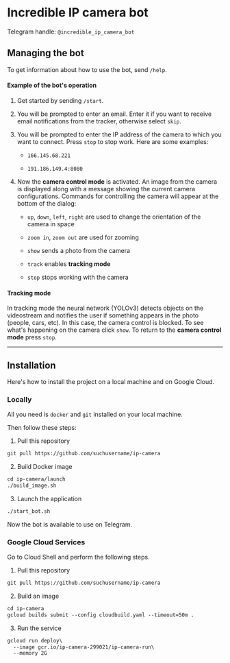 # Incredible IP camera bot

Telegram handle: `@incredible_ip_camera_bot`

## Managing the bot

To get information about how to use the bot, send `/help`.

#### Example of the bot's operation

1. Get started by sending `/start`.

2. You will be prompted to enter an email. Enter it if you want to receive email notifications from the tracker, otherwise select `skip`.

3. You will be prompted to enter the IP address of the camera to which you want to connect. Press `stop` to stop work. Here are some examples:
	- `166.145.68.221`
	
 	- `191.186.149.4:8080`
	
4. Now the **camera control mode** is activated. An image from the camera is displayed along with a message showing the current camera configurations. Commands for controlling the camera will appear at the bottom of the dialog:
	- `up`, `down`, `left`, `right`  are used to change the orientation of the camera in space
	
	- `zoom in`, `zoom out`  are used for zooming
	
	- `show` sends a photo from the camera
	
	- `track` enables **tracking mode**
	
	- `stop` stops working with the camera
	
#### Tracking mode

In tracking mode the neural network (YOLOv3) detects objects on the videostream and notifies the user if something appears in the photo (people, cars, etc). In this case, the camera control is blocked. To see what's happening on the camera click `show`. To return to the **camera control mode** press `stop`.

---

## Installation

Here's how to install the project on a local machine and on Google Cloud.

### Locally

All you need is `docker` and `git` installed on your local machine.

Then follow these steps:
1. Pull this repository
```markdown
git pull https://github.com/suchusername/ip-camera
```
2. Build Docker image
```markdown
cd ip-camera/launch
./build_image.sh
```
3. Launch the application
```markdown
./start_bot.sh
```
Now the bot is available to use on Telegram.

### Google Cloud Services

Go to Cloud Shell and perform the following steps.

1. Pull this repository
```markdown
git pull https://github.com/suchusername/ip-camera
```
2. Build an image
```markdown
cd ip-camera
gcloud builds submit --config cloudbuild.yaml --timeout=50m .
```
3. Run the service
```markdown
gcloud run deploy\
  --image gcr.io/ip-camera-299021/ip-camera-run\
  --memory 2G
```
